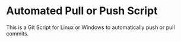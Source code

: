 # Automated Pull or Push Script

This is a Git Script for Linux or Windows to automatically push or pull commits.
